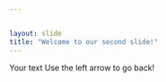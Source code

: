 ```yaml
---


layout: slide
title: "Welcome to our second slide!"
---
```

Your text
Use the left arrow to go back!
